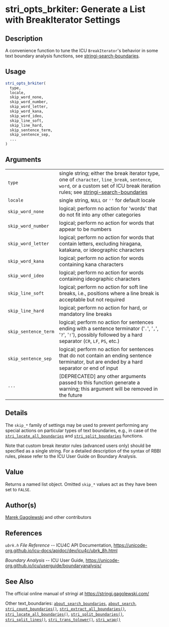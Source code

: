 # stri_opts_brkiter: Generate a List with BreakIterator Settings

## Description

A convenience function to tune the <span class="pkg">ICU</span> `BreakIterator`\'s behavior in some text boundary analysis functions, see [stringi-search-boundaries](about_search_boundaries.md).

## Usage

``` r
stri_opts_brkiter(
  type,
  locale,
  skip_word_none,
  skip_word_number,
  skip_word_letter,
  skip_word_kana,
  skip_word_ideo,
  skip_line_soft,
  skip_line_hard,
  skip_sentence_term,
  skip_sentence_sep,
  ...
)
```

## Arguments

|                      |                                                                                                                                                                                                                |
|----------------------|----------------------------------------------------------------------------------------------------------------------------------------------------------------------------------------------------------------|
| `type`               | single string; either the break iterator type, one of `character`, `line_break`, `sentence`, `word`, or a custom set of ICU break iteration rules; see [stringi-search-boundaries](about_search_boundaries.md) |
| `locale`             | single string, `NULL` or `''` for default locale                                                                                                                                                               |
| `skip_word_none`     | logical; perform no action for \'words\' that do not fit into any other categories                                                                                                                             |
| `skip_word_number`   | logical; perform no action for words that appear to be numbers                                                                                                                                                 |
| `skip_word_letter`   | logical; perform no action for words that contain letters, excluding hiragana, katakana, or ideographic characters                                                                                             |
| `skip_word_kana`     | logical; perform no action for words containing kana characters                                                                                                                                                |
| `skip_word_ideo`     | logical; perform no action for words containing ideographic characters                                                                                                                                         |
| `skip_line_soft`     | logical; perform no action for soft line breaks, i.e., positions where a line break is acceptable but not required                                                                                             |
| `skip_line_hard`     | logical; perform no action for hard, or mandatory line breaks                                                                                                                                                  |
| `skip_sentence_term` | logical; perform no action for sentences ending with a sentence terminator (\'`.`\', \'`,`\', \'`?`\', \'`!`\'), possibly followed by a hard separator (`CR`, `LF`, `PS`, etc.)                                |
| `skip_sentence_sep`  | logical; perform no action for sentences that do not contain an ending sentence terminator, but are ended by a hard separator or end of input                                                                  |
| `...`                | \[DEPRECATED\] any other arguments passed to this function generate a warning; this argument will be removed in the future                                                                                     |

## Details

The `skip_*` family of settings may be used to prevent performing any special actions on particular types of text boundaries, e.g., in case of the [`stri_locate_all_boundaries`](stri_locate_boundaries.md) and [`stri_split_boundaries`](stri_split_boundaries.md) functions.

Note that custom break iterator rules (advanced users only) should be specified as a single string. For a detailed description of the syntax of RBBI rules, please refer to the ICU User Guide on Boundary Analysis.

## Value

Returns a named list object. Omitted `skip_*` values act as they have been set to `FALSE`.

## Author(s)

[Marek Gagolewski](https://www.gagolewski.com/) and other contributors

## References

*`ubrk.h` File Reference* -- ICU4C API Documentation, <https://unicode-org.github.io/icu-docs/apidoc/dev/icu4c/ubrk_8h.html>

*Boundary Analysis* -- ICU User Guide, <https://unicode-org.github.io/icu/userguide/boundaryanalysis/>

## See Also

The official online manual of <span class="pkg">stringi</span> at <https://stringi.gagolewski.com/>

Other text_boundaries: [`about_search_boundaries`](about_search_boundaries.md), [`about_search`](about_search.md), [`stri_count_boundaries()`](stri_count_boundaries.md), [`stri_extract_all_boundaries()`](stri_extract_boundaries.md), [`stri_locate_all_boundaries()`](stri_locate_boundaries.md), [`stri_split_boundaries()`](stri_split_boundaries.md), [`stri_split_lines()`](stri_split_lines.md), [`stri_trans_tolower()`](stri_trans_casemap.md), [`stri_wrap()`](stri_wrap.md)
